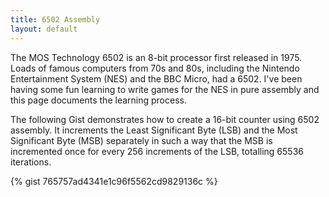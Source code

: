 ```yaml
---
title: 6502 Assembly
layout: default
---
```

The MOS Technology 6502 is an 8-bit processor first released in 1975. Loads of famous computers from 70s and 80s, including the Nintendo Entertainment System (NES) and the BBC Micro, had a 6502. I've been having some fun learning to write games for the NES in pure assembly and this page documents the learning process.

The following Gist demonstrates how to create a 16-bit counter using 6502 assembly. It increments the Least Significant Byte (LSB) and the Most Significant Byte (MSB) separately in such a way that the MSB is incremented once for every 256 increments of the LSB, totalling 65536 iterations.

{% gist 765757ad4341e1c96f5562cd9829136c %}
